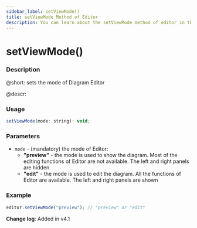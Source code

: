```yaml
---
sidebar_label: setViewMode()
title: setViewMode Method of Editor
description: You can learn about the setViewMode method of editor in the documentation of the DHTMLX JavaScript Diagram library. Browse developer guides and API reference, try out code examples and live demos, and download a free 30-day evaluation version of DHTMLX Diagram.
---
```


# setViewMode()

### Description

@short: sets the mode of Diagram Editor

@descr:

### Usage

~~~js
setViewMode(mode: string): void;
~~~

### Parameters

- `mode` - (mandatory) the mode of Editor:
    - **"preview"** - the mode is used to show the diagram. Most of the editing functions of Editor are not available. The left and right panels are hidden
    - **"edit"** - the mode is used to edit the diagram. All the functions of Editor are available. The left and right panels are shown

### Example

~~~js
editor.setViewMode("preview"); // "preview" or "edit"
~~~

**Change log**: Added in v4.1
